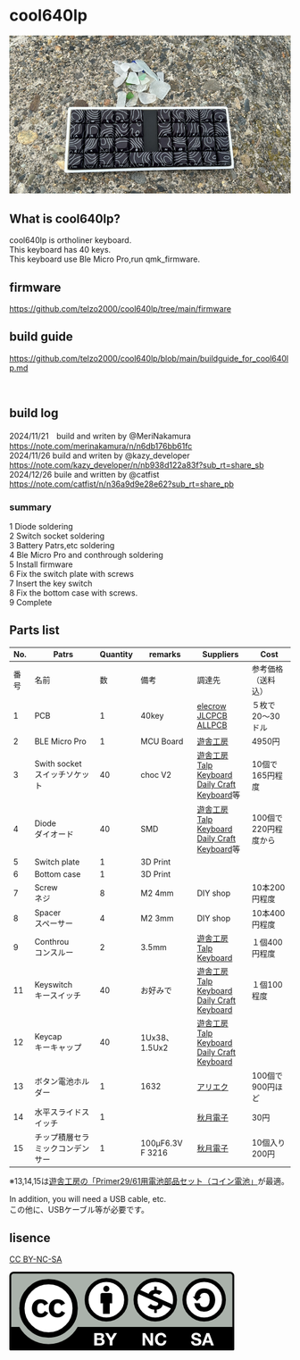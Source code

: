 # cool640lp

![](img/img00001.jpg)

## What is cool640lp?

cool640lp is ortholiner keyboard.
<br>
This keyboard has 40 keys.
<br>
This keyboard use Ble Micro Pro,run qmk_firmware.
<br>

## firmware

https://github.com/telzo2000/cool640lp/tree/main/firmware


## build guide

https://github.com/telzo2000/cool640lp/blob/main/buildguide_for_cool640lp.md

<br>

## build log

2024/11/21　build and writen by @MeriNakamura
<br>
https://note.com/merinakamura/n/n6db176bb61fc
<br>
2024/11/26 build and writen by @kazy_developer
<br>
https://note.com/kazy_developer/n/nb938d122a83f?sub_rt=share_sb
<br>
2024/12/26 buile and written by @catfist
https://note.com/catfist/n/n36a9d9e28e62?sub_rt=share_pb


### summary

1 Diode soldering
<br>
2 Switch socket soldering
<br>
3  Battery Patrs,etc soldering
<br>
4 Ble Micro Pro and conthrough soldering
<br>
5 Install firmware
<br>
6 Fix the switch plate with screws
<br>
7 Insert the key switch
<br>
8 Fix the bottom case with screws.
<br>
9 Complete
<br>

## Parts list


| No. | Patrs | Quantity | remarks | Suppliers | Cost |
|--|--|--|--|--|--|
|番号|名前|数|備考|調達先|参考価格（送料込）|<br>
|1|PCB|1|40key|[elecrow](https://www.elecrow.com)<br>[JLCPCB](https://jlcpcb.com)<br>[ALLPCB](https://www.allpcb.com)|５枚で20〜30ドル|<br>
|2|BLE Micro Pro|1|MCU Board|[遊舎工房](https://shop.yushakobo.jp/products/ble-micro-pro?variant=37665571340449)|4950円|
|3|Swith socket<br>スイッチソケット|40|choc V2|[遊舎工房](https://yushakobo.jp)<br>[Talp Keyboard](https://talpkeyboard.net)<br>[Daily Craft Keyboard](https://shop.dailycraft.jp)等|10個で165円程度|
|4|Diode<br>ダイオード|40|SMD|[遊舎工房](https://yushakobo.jp)<br>[Talp Keyboard](https://talpkeyboard.net)<br>[Daily Craft Keyboard](https://shop.dailycraft.jp)等|100個で220円程度から|
|5|Switch plate|1|3D Print|||
|6|Bottom case|1|3D Print||
|7|Screw<br>ネジ|8|M2 4mm|DIY shop|10本200円程度|
|8|Spacer<br>スペーサー|4|M2 3mm|DIY shop|10本400円程度|
|9|Conthrou<br>コンスルー|2|3.5mm|[遊舎工房](https://yushakobo.jp)<br>[Talp Keyboard](https://talpkeyboard.net)|１個400円程度|
|11|Keyswitch<br>キースイッチ|40|お好みで|[遊舎工房](https://yushakobo.jp)<br>[Talp Keyboard](https://talpkeyboard.net)<br>[Daily Craft Keyboard](https://shop.dailycraft.jp)|１個100程度|
|12|Keycap<br>キーキャップ|40|1Ux38、1.5Ux2|[遊舎工房](https://yushakobo.jp)<br>[Talp Keyboard](https://talpkeyboard.net)<br>[Daily Craft Keyboard](https://shop.dailycraft.jp)||
|13|ボタン電池ホルダー|1|1632|[アリエク](https://ja.aliexpress.com/item/32744211091.html?spm=a2g0o.order_list.order_list_main.10.2aa6585aqrECYV&gatewayAdapt=glo2jpn)<br>|100個で900円ほど|
|14|水平スライドスイッチ|1||[秋月電子](https://akizukidenshi.com/catalog/g/g115370/)|30円|
|15|チップ積層セラミックコンデンサー |1|100μF6.3V F 3216|[秋月電子](https://akizukidenshi.com/catalog/g/g102151/)|10個入り200円|

※13,14,15は[遊舎工房の「Primer29/61用電池部品セット（コイン電池」](https://shop.yushakobo.jp/products/5623)が最適。

In addition, you will need a USB cable, etc.
<br>
この他に、USBケーブル等が必要です。
<br>

## lisence

[CC BY-NC-SA](https://creativecommons.org/licenses/by-nc-sa/4.0/deed.ja)

![](img/by-nc-sa.png)
